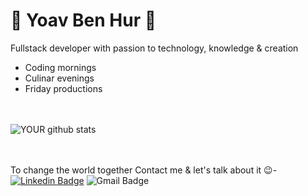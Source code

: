 # :star2: Yoav Ben Hur :star2:
Fullstack developer with passion to technology, knowledge & creation
- Coding mornings
- Culinar evenings
- Friday productions


<br></br>
![YOUR github stats](https://github-readme-stats.vercel.app/api?username=BenHurCreations) 

<br></br>
To change the world together Contact me & let's talk about it :wink:-  
[![Linkedin Badge](https://img.shields.io/badge/-Yoav_Ben_Hur-blue?style=flat-square&logo=Linkedin&logoColor=white&link=https://www.linkedin.com/in/yoav-ben-hur-9a333826/)](https://www.linkedin.com/in/yoav-ben-hur-9a333826/)
![Gmail Badge](https://img.shields.io/badge/-yoavbenhur-c14438?style=flat-square&logo=Gmail&logoColor=white&link=mailto:yoavbenhur@gmail.com)
